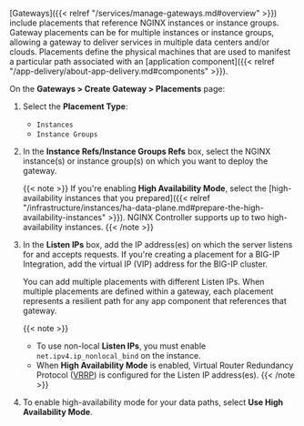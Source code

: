 [Gateways]({{< relref "/services/manage-gateways.md#overview" >}}) include placements that reference NGINX instances or instance groups. Gateway placements can be for multiple instances or instance groups, allowing a gateway to deliver services in multiple data centers and/or clouds. Placements define the physical machines that are used to manifest a particular path associated with an [application component]({{< relref "/app-delivery/about-app-delivery.md#components" >}}).

On the **Gateways > Create Gateway > Placements** page:

1. Select the **Placement Type**:

    - `Instances`
    - `Instance Groups`

1. In the **Instance Refs/Instance Groups Refs** box, select the NGINX instance(s) or instance group(s) on which you want to deploy the gateway.

   {{< note >}}
   If you're enabling **High Availability Mode**, select the [high-availability instances that you prepared]({{< relref "/infrastructure/instances/ha-data-plane.md#prepare-the-high-availability-instances" >}}). NGINX Controller supports up to two high-availability instances.
   {{< /note >}}

1. In the **Listen IPs** box, add the IP address(es) on which the server listens for and accepts requests. If you're creating a placement for a BIG-IP Integration, add the virtual IP (VIP) address for the BIG-IP cluster.

   You can add multiple placements with different Listen IPs. When multiple placements are defined within a gateway, each placement represents a resilient path for any app component that references that gateway.

   {{< note >}}
   - To use non-local **Listen IPs**, you must enable `net.ipv4.ip_nonlocal_bind` on the instance.
   - When **High Availability Mode** is enabled, Virtual Router Redundancy Protocol ([VRRP](https://en.wikipedia.org/wiki/Virtual_Router_Redundancy_Protocol#:~:text=The%20Virtual%20Router%20Redundancy%20Protocol,selections%20on%20an%20IP%20subnetwork.)) is configured for the Listen IP address(es).
   {{< /note >}}

1. To enable high-availability mode for your data paths, select **Use High Availability Mode**.

<!-- Do not remove. Keep this code at the bottom of the include -->
<!-- DOCS-504 -->